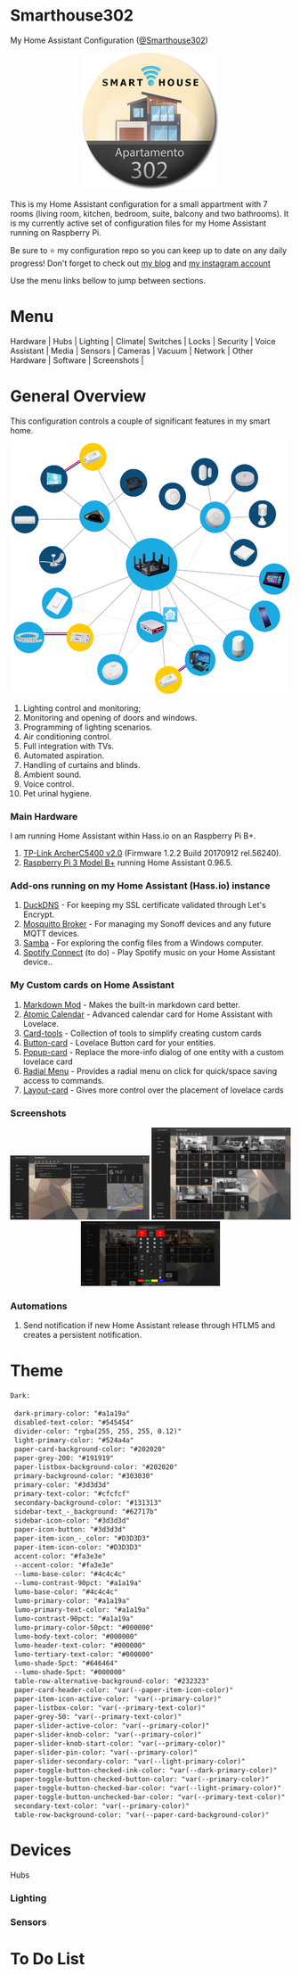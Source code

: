 # Smarthouse302
My Home Assistant Configuration ([@Smarthouse302](https://www.instagram.com/smarthouse302/))

<p align="center"><img width="246" height="246" src="/images/logo.png"></p>

This is my Home Assistant configuration for a small appartment with 7 rooms (living room, kitchen, bedroom, suite, balcony and two bathrooms). It is my currently active set of configuration files for my Home Assistant running on Raspberry Pi.

Be sure to ⭐️ my configuration repo so you can keep up to date on any daily progress! Don't forget to check out [my blog](https://smarthouse302.blogspot.com/) and [my instagram account](https://www.instagram.com/smarthouse302/)

Use the menu links bellow to jump between sections.

# Menu

Hardware | Hubs | Lighting | Climate| Switches | Locks | Security | Voice Assistant | Media | Sensors | Cameras | Vacuum | Network | Other Hardware | Software | Screenshots |

# General Overview
This configuration controls a couple of significant features in my smart home.

<p align="center"><img width="500" height="450" src="/images/esquema.png"></p>

1. Lighting control and monitoring;
2. Monitoring and opening of doors and windows.
3. Programming of lighting scenarios.
4. Air conditioning control.
5. Full integration with TVs.
6. Automated aspiration.
7. Handling of curtains and blinds.
8. Ambient sound.
9. Voice control.
10. Pet urinal hygiene.

### Main Hardware

I am running Home Assistant within Hass.io on an Raspberry Pi B+.

1. [TP-Link ArcherC5400 v2.0](https://www.tp-link.com/us/home-networking/wifi-router/archer-c5400/) (Firmware 1.2.2 Build 20170912 rel.56240).
2. [Raspberry Pi 3 Model B+](https://www.raspberrypi.org/products/raspberry-pi-3-model-b-plus/) running Home Assistant 0.96.5.

### Add-ons running on my Home Assistant (Hass.io) instance

1. [DuckDNS](https://www.home-assistant.io/addons/duckdns/) - For keeping my SSL certificate validated through Let's Encrypt.
2. [Mosquitto Broker](https://www.home-assistant.io/addons/mosquitto/) - For managing my Sonoff devices and any future MQTT devices.
3. [Samba](https://www.home-assistant.io/addons/samba/) - For exploring the config files from a Windows computer.
4. [Spotify Connect](https://community.home-assistant.io/t/community-hass-io-add-on-spotify-connect/61210/1) (to do) - Play Spotify music on your Home Assistant device..

### My Custom cards on Home Assistant

1. [Markdown Mod](https://github.com/thomasloven/lovelace-markdown-mod) - Makes the built-in markdown card better.
2. [Atomic Calendar](https://github.com/atomic7777/atomic_calendar) - Advanced calendar card for Home Assistant with Lovelace.
3. [Card-tools](https://github.com/thomasloven/lovelace-card-tools) - Collection of tools to simplify creating custom cards 
4. [Button-card](https://github.com/custom-cards/button-card) - Lovelace Button card for your entities.
5. [Popup-card](https://github.com/thomasloven/lovelace-popup-card) - Replace the more-info dialog of one entity with a custom lovelace card
6. [Radial Menu](https://github.com/custom-cards/radial-menu) - Provides a radial menu on click for quick/space saving access to commands. 
7. [Layout-card](https://github.com/thomasloven/lovelace-layout-card) - Gives more control over the placement of lovelace cards

### Screenshots

<p align="center">
 <img width="250" src="/images/screenshots-01.jpg">
 <img width="250" src="/images/screenshots-02.jpg">
 <img width="250" src="/images/screenshots-03.jpg">
</p>

### Automations

1. Send notification if new Home Assistant release through HTLM5 and creates a persistent notification.

# Theme

~~~~
Dark:

 dark-primary-color: "#a1a19a"
 disabled-text-color: "#545454"
 divider-color: "rgba(255, 255, 255, 0.12)"
 light-primary-color: "#524a4a"
 paper-card-background-color: "#202020"
 paper-grey-200: "#191919"
 paper-listbox-background-color: "#202020"
 primary-background-color: "#303030"
 primary-color: "#3d3d3d"
 primary-text-color: "#cfcfcf"
 secondary-background-color: "#131313"
 sidebar-text_-_background: "#62717b"
 sidebar-icon-color: "#3d3d3d"
 paper-icon-button: "#3d3d3d"
 paper-item-icon_-_color: "#D3D3D3"
 paper-item-icon-color: "#D3D3D3"
 accent-color: "#fa3e3e"
 --accent-color: "#fa3e3e"
 --lumo-base-color: "#4c4c4c"
 --lumo-contrast-90pct: "#a1a19a"
 lumo-base-color: "#4c4c4c"
 lumo-primary-color: "#a1a19a"
 lumo-primary-text-color: "#a1a19a"
 lumo-contrast-90pct: "#a1a19a"
 lumo-primary-color-50pct: "#000000"
 lumo-body-text-color: "#000000"
 lumo-header-text-color: "#000000"
 lumo-tertiary-text-color: "#000000"
 lumo-shade-5pct: "#646464"
 --lumo-shade-5pct: "#000000"
 table-row-alternative-background-color: "#232323"
 paper-card-header-color: "var(--paper-item-icon-color)"
 paper-item-icon-active-color: "var(--primary-color)"
 paper-listbox-color: "var(--primary-text-color)"
 paper-grey-50: "var(--primary-text-color)"
 paper-slider-active-color: "var(--primary-color)"
 paper-slider-knob-color: "var(--primary-color)"
 paper-slider-knob-start-color: "var(--primary-color)"
 paper-slider-pin-color: "var(--primary-color)"
 paper-slider-secondary-color: "var(--light-primary-color)"
 paper-toggle-button-checked-ink-color: "var(--dark-primary-color)"
 paper-toggle-button-checked-button-color: "var(--primary-color)"
 paper-toggle-button-checked-bar-color: "var(--light-primary-color)"
 paper-toggle-button-unchecked-bar-color: "var(--primary-text-color)"
 secondary-text-color: "var(--primary-color)"
 table-row-background-color: "var(--paper-card-background-color)"
~~~~

# Devices

Hubs

### Lighting

### Sensors


# To Do List


